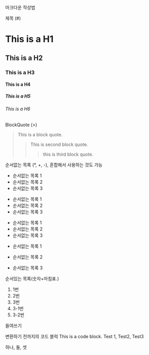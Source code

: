 마크다운 작성법

제목 (#)
# This is a H1
## This is a H2
### This is a H3
#### This is a H4
##### This is a H5
###### This is a H6

BlockQuote (>)
> This is a block quote.
> > This is second block quote.
> > > this is third block quote.

순서없는 목록 (*, +, -), 혼합해서 사용하는 것도 가능
* 순서없는 목록 1
 * 순서없는 목록 2
  * 순서없는 목록 3

+ 순서없는 목록 1
 + 순서없는 목록 2
  + 순서없는 목록 3

- 순서없는 목록 1
 - 순서없는 목록 2
  - 순서없는 목록 3

* 순서없는 목록 1
 + 순서없는 목록 2
  - 순서없는 목록 3

순서있는 목록(숫자+마침표.)
1. 1번
2. 2번
3. 3번
 1. 3-1번
 2. 3-2번

들여쓰기

변환하기 전까지의 코드 블럭
    This is a code block.
    Test 1, Test2, Test3

하나, 둘, 셋

